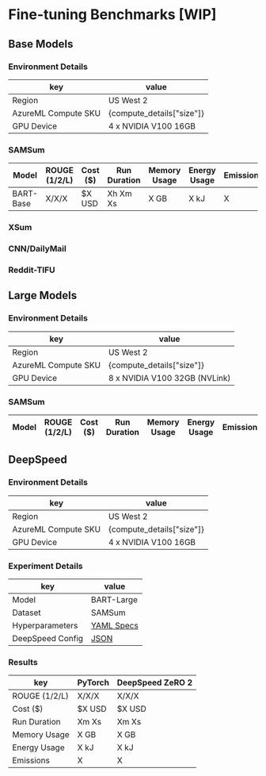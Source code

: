 # Fine-tuning Benchmarks [WIP]

## Base Models
### Environment Details
| key | value |
| --- | ----- |
| Region | US West 2 |
| AzureML Compute SKU | {compute_details["size"]} |
| GPU Device | 4 x NVIDIA V100 16GB |

### SAMSum
| Model | ROUGE (1/2/L) | Cost ($) | Run Duration | Memory Usage | Energy Usage | Emissions | Details |
| ----- | ------------- | -------- | ------------ | ------------ | ------------ | --------- | ------- |
| BART-Base | X/X/X | $X USD | Xh Xm Xs | X GB | X kJ | X | [YAML Specs](./temp) |

### XSum

### CNN/DailyMail

### Reddit-TIFU

## Large Models
### Environment Details
| key | value |
| --- | ----- |
| Region | US West 2 |
| AzureML Compute SKU | {compute_details["size"]} |
| GPU Device | 8 x NVIDIA V100 32GB (NVLink) |

### SAMSum
| Model | ROUGE (1/2/L) | Cost ($) | Run Duration | Memory Usage | Energy Usage | Emissions | Details |
| ----- | ------------- | -------- | ------------ | ------------ | ------------ | --------- | ------- |

## DeepSpeed
### Environment Details
| key | value |
| --- | ----- |
| Region | US West 2 |
| AzureML Compute SKU | {compute_details["size"]} |
| GPU Device | 4 x NVIDIA V100 16GB |

### Experiment Details
| key | value |
| --- | ----- |
| Model | BART-Large |
| Dataset | SAMSum |
| Hyperparameters | [YAML Specs](.) |
| DeepSpeed Config | [JSON](.) |

### Results
| key | PyTorch | DeepSpeed ZeRO 2 |
| --- | ------- | ---------------------- |
| ROUGE (1/2/L) | X/X/X | X/X/X |
| Cost ($) | $X USD | $X USD |
| Run Duration | Xm Xs | Xm Xs |
| Memory Usage | X GB | X GB |
| Energy Usage | X kJ | X kJ |
| Emissions | X | X |
